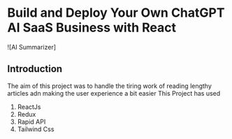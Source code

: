 # Build and Deploy Your Own ChatGPT AI SaaS Business with React

![AI Summarizer]

## Introduction

The aim of this project was to handle the tiring work of reading lengthy articles adn making the user
experience a bit easier
This Project has used

1. ReactJs
2. Redux
3. Rapid API
4. Tailwind Css

